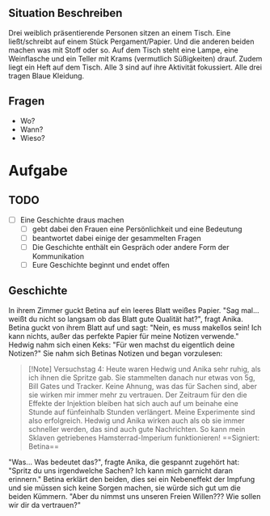 ## Situation Beschreiben
Drei weiblich präsentierende Personen sitzen an einem Tisch. Eine ließt/schreibt auf einem Stück Pergament/Papier. Und die anderen beiden machen was mit Stoff oder so. Auf dem Tisch steht eine Lampe, eine Weinflasche und ein Teller mit Krams (vermutlich Süßigkeiten) drauf. Zudem liegt ein Heft auf dem Tisch. Alle 3 sind auf ihre Aktivität fokussiert. Alle drei tragen Blaue Kleidung.

## Fragen
- Wo?
- Wann?
- Wieso?


# Aufgabe
## TODO
- [ ] Eine Geschichte draus machen 
	- [ ] gebt dabei den Frauen eine Persönlichkeit und eine Bedeutung
	- [ ] beantwortet dabei einige der gesammelten Fragen
	- [ ] Die Geschichte enthält ein Gespräch oder andere Form der Kommunikation
	- [ ] Eure Geschichte beginnt und endet offen

## Geschichte
In ihrem Zimmer guckt Betina auf ein leeres Blatt weißes Papier. "Sag mal... weißt du nicht so langsam ob das Blatt gute Qualität hat?", fragt Anika. Betina guckt von ihrem Blatt auf und sagt: "Nein, es muss makellos sein! Ich kann nichts, außer das perfekte Papier für meine Notizen verwende." Hedwig nahm sich einen Keks: "Für wen machst du eigentlich deine Notizen?" Sie nahm sich Betinas Notizen und began vorzulesen: 
> [!Note] Versuchstag 4:
> Heute waren Hedwig und Anika sehr ruhig, als ich ihnen die Spritze gab. Sie stammelten danach nur etwas von 5g, Bill Gates und Tracker. Keine Ahnung, was das für Sachen sind, aber sie wirken mir immer mehr zu vertrauen.
> Der Zeitraum für den die Effekte der Injektion bleiben hat sich auch auf um beinahe eine Stunde auf fünfeinhalb Stunden verlängert. Meine Experimente sind also erfolgreich. 
> Hedwig und Anika wirken auch als ob sie immer schneller werden, das sind auch gute Nachrichten. So kann mein Sklaven getriebenes Hamsterrad-Imperium funktionieren!
> ==Signiert: Betina==

"Was... Was bedeutet das?", fragte Anika, die gespannt zugehört hat: "Spritz du uns irgendwelche Sachen? Ich kann mich garnicht daran erinnern." Betina erklärt den beiden, dies sei ein Nebeneffekt der Impfung und sie müssen sich keine Sorgen machen, sie würde sich gut um die beiden Kümmern. "Aber du nimmst uns unseren Freien Willen??? Wie sollen wir dir da vertrauen?" 